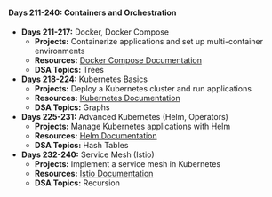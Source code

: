 
#### Days 211-240: Containers and Orchestration
- **Days 211-217:** Docker, Docker Compose
  - **Projects:** Containerize applications and set up multi-container environments
  - **Resources:** [Docker Compose Documentation](https://docs.docker.com/compose/)
  - **DSA Topics:** Trees
- **Days 218-224:** Kubernetes Basics
  - **Projects:** Deploy a Kubernetes cluster and run applications
  - **Resources:** [Kubernetes Documentation](https://kubernetes.io/docs/home/)
  - **DSA Topics:** Graphs
- **Days 225-231:** Advanced Kubernetes (Helm, Operators)
  - **Projects:** Manage Kubernetes applications with Helm
  - **Resources:** [Helm Documentation](https://helm.sh/docs/)
  - **DSA Topics:** Hash Tables
- **Days 232-240:** Service Mesh (Istio)
  - **Projects:** Implement a service mesh in Kubernetes
  - **Resources:** [Istio Documentation](https://istio.io/latest/docs/)
  - **DSA Topics:** Recursion